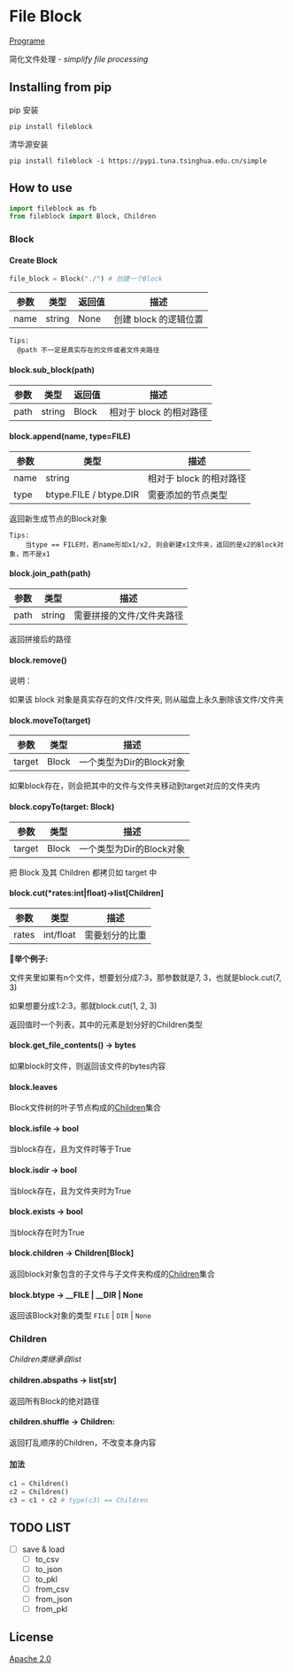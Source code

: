 # File Block

[Programe](https://github.com/miaobuao/fileblock)

简化文件处理 - *simplify file processing*

## Installing from pip

pip 安装

```shell
pip install fileblock
```

清华源安装

```shell
pip install fileblock -i https://pypi.tuna.tsinghua.edu.cn/simple
```

## How to use

```python
import fileblock as fb
from fileblock import Block, Children
```

### Block

#### Create Block

```python
file_block = Block("./") # 创建一个Block
```

| 参数 | 类型   | 返回值 | 描述                  |
| ---- | ------ | ------ | --------------------- |
| name | string | None   | 创建 block 的逻辑位置 |

```text
Tips:
  @path 不一定是真实存在的文件或者文件夹路径
```

#### block.sub_block(path)

| 参数 | 类型   | 返回值 | 描述                    |
| ---- | ------ | ------ | -----------------------|
| path | string | Block  | 相对于 block 的相对路径 |

#### block.append(name, type=FILE)

| 参数 | 类型   | 描述                    |
| ---- | ------ | -----------------------|
| name | string   | 相对于 block 的相对路径 |
| type | btype.FILE / btype.DIR | 需要添加的节点类型 |

返回新生成节点的Block对象

```text
Tips:
    当type == FILE时，若name形如x1/x2, 则会新建x1文件夹，返回的是x2的Block对象，而不是x1
```

#### block.join_path(path)

| 参数 | 类型   |描述                    |
| ---- | ------ |-----------------------|
| path | string| 需要拼接的文件/文件夹路径 |

返回拼接后的路径

#### block.remove()

说明：

如果该 block 对象是真实存在的文件/文件夹, 则从磁盘上永久删除该文件/文件夹

#### block.moveTo(target)

| 参数 | 类型   |描述                    |
| ---- | ------ |-----------------------|
| target | Block| 一个类型为Dir的Block对象|

如果block存在，则会把其中的文件与文件夹移动到target对应的文件夹内

#### block.copyTo(target: Block)

| 参数 | 类型   |描述                    |
| ---- | ------ |-----------------------|
| target | Block| 一个类型为Dir的Block对象|

把 Block 及其 Children 都拷贝如 target 中

#### block.cut(\*rates:int|float)->list[Children]

| 参数 | 类型   |描述                    |
| ---- | ------ |-----------------------|
| rates | int/float| 需要划分的比重|

**🌰举个例子:**

文件夹里如果有n个文件，想要划分成7:3，那参数就是7, 3，也就是block.cut(7, 3)

如果想要分成1:2:3，那就block.cut(1, 2, 3)

返回值时一个列表，其中的元素是划分好的Children类型

#### block.get_file_contents() -> bytes

如果block时文件，则返回该文件的bytes内容

#### block.leaves

Block文件树的叶子节点构成的[Children](#children)集合

#### block.isfile -> bool

当block存在，且为文件时等于True

#### block.isdir -> bool

当block存在，且为文件夹时为True

#### block.exists -> bool

当block存在时为True

#### block.children -> Children[Block]

返回block对象包含的子文件与子文件夹构成的[Children](#children)集合

#### block.btype ->  __FILE | __DIR | None

返回该Block对象的类型 ```FILE``` | ```DIR``` | ```None```
### Children

*Children类继承自list*
#### children.abspaths -> list[str]

返回所有Block的绝对路径

#### children.shuffle -> Children:

返回打乱顺序的Children，不改变本身内容

#### 加法

```python
c1 = Children()
c2 = Children()
c3 = c1 + c2 # type(c3) == Children
```

## TODO LIST

- [ ] save & load
  - [ ] to_csv
  - [ ] to_json
  - [ ] to_pkl
  - [ ] from_csv
  - [ ] from_json
  - [ ] from_pkl

## License

[Apache 2.0](https://github.com/miaobuao/fileblock/blob/main/LICENSE)

